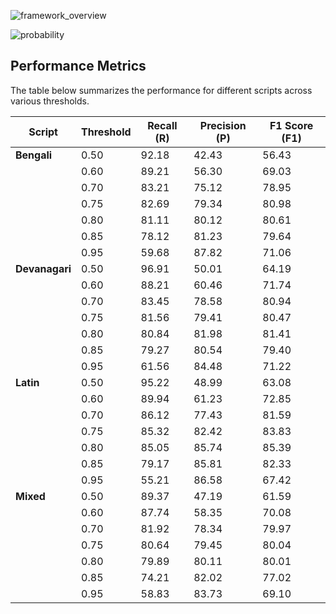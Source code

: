 
![framework_overview](https://github.com/user-attachments/assets/152bd0be-ceef-498f-9978-df00510e6587)

![probability](https://github.com/user-attachments/assets/ab359851-2929-40f0-8497-5ce70a969021)

## Performance Metrics
The table below summarizes the performance for different scripts across various thresholds.

| Script       | Threshold | Recall (R) | Precision (P) | F1 Score (F1) |
|--------------|-----------|------------|---------------|---------------|
| **Bengali**  | 0.50      | 92.18      | 42.43         | 56.43         |
|              | 0.60      | 89.21      | 56.30         | 69.03         |
|              | 0.70      | 83.21      | 75.12         | 78.95         |
|              | 0.75      | 82.69      | 79.34         | 80.98         |
|              | 0.80      | 81.11      | 80.12         | 80.61         |
|              | 0.85      | 78.12      | 81.23         | 79.64         |
|              | 0.95      | 59.68      | 87.82         | 71.06         |
| **Devanagari** | 0.50     | 96.91      | 50.01         | 64.19         |
|              | 0.60      | 88.21      | 60.46         | 71.74         |
|              | 0.70      | 83.45      | 78.58         | 80.94         |
|              | 0.75      | 81.56      | 79.41         | 80.47         |
|              | 0.80      | 80.84      | 81.98         | 81.41         |
|              | 0.85      | 79.27      | 80.54         | 79.40         |
|              | 0.95      | 61.56      | 84.48         | 71.22         |
| **Latin**    | 0.50      | 95.22      | 48.99         | 63.08         |
|              | 0.60      | 89.94      | 61.23         | 72.85         |
|              | 0.70      | 86.12      | 77.43         | 81.59         |
|              | 0.75      | 85.32      | 82.42         | 83.83         |
|              | 0.80      | 85.05      | 85.74         | 85.39         |
|              | 0.85      | 79.17      | 85.81         | 82.33         |
|              | 0.95      | 55.21      | 86.58         | 67.42         |
| **Mixed**    | 0.50      | 89.37      | 47.19         | 61.59         |
|              | 0.60      | 87.74      | 58.35         | 70.08         |
|              | 0.70      | 81.92      | 78.34         | 79.97         |
|              | 0.75      | 80.64      | 79.45         | 80.04         |
|              | 0.80      | 79.89      | 80.11         | 80.01         |
|              | 0.85      | 74.21      | 82.02         | 77.02         |
|              | 0.95      | 58.83      | 83.73         | 69.10         |
